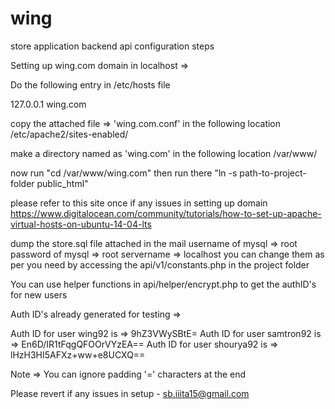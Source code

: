 # wing
store application backend api configuration steps

Setting up wing.com domain in localhost =>

Do the following entry in /etc/hosts file

127.0.0.1       wing.com

copy the attached file => 'wing.com.conf' in the following location
/etc/apache2/sites-enabled/

make a directory named as 'wing.com' in the following location 
/var/www/

now run "cd /var/www/wing.com"
then run there "ln -s path-to-project-folder public_html"

please refer to this site once if any issues in setting up domain
https://www.digitalocean.com/community/tutorials/how-to-set-up-apache-virtual-hosts-on-ubuntu-14-04-lts

dump the store.sql file attached in the mail
username of mysql => root
password of mysql => root
servername => localhost
you can change them as per you need by accessing the api/v1/constants.php in the project folder

You can use helper functions in api/helper/encrypt.php to get the authID's for new users

Auth ID's already generated for testing =>

Auth ID for user wing92 is => 9hZ3VWySBtE=
Auth ID for user samtron92 is => En6D/IR1tFqgQFOOrVYzEA==
Auth ID for user shourya92 is => lHzH3HI5AFXz+ww+e8UCXQ==

Note => You can ignore padding '=' characters at the end  

Please revert if any issues in setup - sb.iiita15@gmail.com
